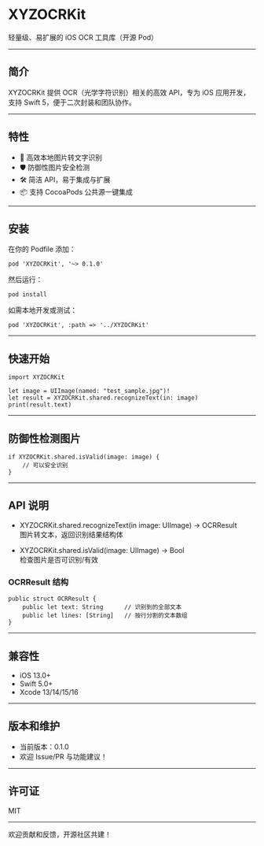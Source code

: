  
# XYZOCRKit

轻量级、易扩展的 iOS OCR 工具库（开源 Pod）

---

## 简介

XYZOCRKit 提供 OCR（光学字符识别）相关的高效 API，专为 iOS 应用开发，支持 Swift 5，便于二次封装和团队协作。

---

## 特性

- 🚀 高效本地图片转文字识别
- 🛡 防御性图片安全检测
- 🛠 简洁 API，易于集成与扩展
- 📦 支持 CocoaPods 公共源一键集成

---

## 安装

在你的 Podfile 添加：

    pod 'XYZOCRKit', '~> 0.1.0'

然后运行：

    pod install

如需本地开发或测试：

    pod 'XYZOCRKit', :path => '../XYZOCRKit'

---

## 快速开始

    import XYZOCRKit

    let image = UIImage(named: "test_sample.jpg")!
    let result = XYZOCRKit.shared.recognizeText(in: image)
    print(result.text)

---

## 防御性检测图片

    if XYZOCRKit.shared.isValid(image: image) {
        // 可以安全识别
    }

---

## API 说明

- XYZOCRKit.shared.recognizeText(in image: UIImage) -> OCRResult  
  图片转文本，返回识别结果结构体

- XYZOCRKit.shared.isValid(image: UIImage) -> Bool  
  检查图片是否可识别/有效

### OCRResult 结构

    public struct OCRResult {
        public let text: String      // 识别到的全部文本
        public let lines: [String]   // 按行分割的文本数组
    }

---

## 兼容性

- iOS 13.0+
- Swift 5.0+
- Xcode 13/14/15/16

---

## 版本和维护

- 当前版本：0.1.0
- 欢迎 Issue/PR 与功能建议！

---

## 许可证

MIT

---

欢迎贡献和反馈，开源社区共建！
 
